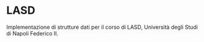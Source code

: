 # LASD

Implementazione di strutture dati per il corso di LASD, Università degli Studi di Napoli Federico II.
